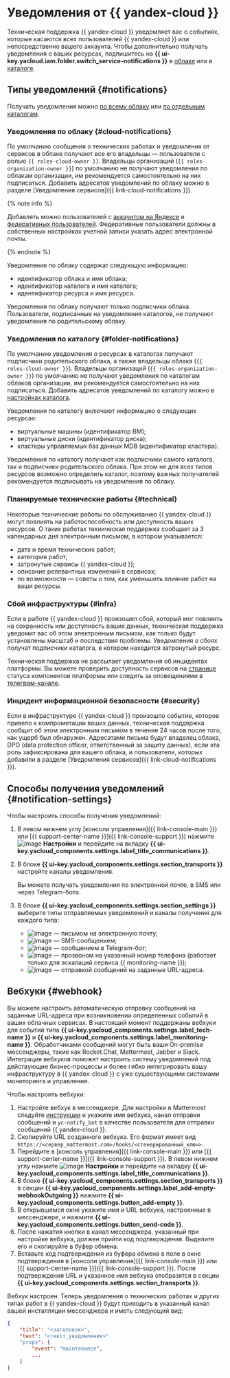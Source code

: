 # Уведомления от {{ yandex-cloud }}

Техническая поддержка {{ yandex-cloud }} уведомляет вас о событиях, которые касаются всех пользователей {{ yandex-cloud }} или непосредственно вашего аккаунта. Чтобы дополнительно получать уведомления о ваших ресурсах, подпишитесь на **{{ ui-key.yacloud.iam.folder.switch_service-notifications }}** в [облаке](../../resource-manager/operations/cloud/notify.md) или в [каталоге](../../resource-manager/operations/folder/notify.md).

## Типы уведомлений {#notifications}

Получать уведомления можно [по всему облаку](#cloud-notifications) или [по отдельным каталогам](#folder-notifications).

### Уведомления по облаку {#cloud-notifications}

По умолчанию сообщения о технических работах и уведомления от сервисов в облаке получают все его владельцы — пользователи с ролью `{{ roles-cloud-owner }}`. Владельцы организаций (`{{ roles-organization-owner }}`) по умолчанию не получают уведомления по облакам организации, им рекомендуется самостоятельно на них подписаться. Добавить адресатов уведомлений по облаку можно в разделе [Уведомления сервисов]({{ link-cloud-notifications }}).

{% note info %}

Добавлять можно пользователей с [аккаунтом на Яндексе](../../iam/concepts/users/accounts.md#passport) и [федеративных пользователей](../../iam/concepts/users/accounts.md#saml-federation). Федеративные пользователи должны в собственных настройках учетной записи указать адрес электронной почты.

{% endnote %}

Уведомления по облаку содержат следующую информацию:

* идентификатор облака и имя облака;
* идентификатор каталога и имя каталога;
* идентификатор ресурса и имя ресурса.

Уведомления по облаку получают только подписчики облака. Пользователи, подписанные на уведомления каталогов, не получают уведомления по родительскому облаку.

### Уведомления по каталогу {#folder-notifications}

По умолчанию уведомления о ресурсах в каталогах получают подписчики родительского облака, а также владельцы облака (`{{ roles-cloud-owner }}`). Владельцы организаций (`{{ roles-organization-owner }}`) по умолчанию не получают уведомления по каталогам облаков организации, им рекомендуется самостоятельно на них подписаться. Добавить адресатов уведомлений по каталогу можно в [настройках каталога](../../resource-manager/operations/folder/notify.md).

Уведомления по каталогу включают информацию о следующих ресурсах:

* виртуальные машины (идентификатор ВМ);
* виртуальные диски (идентификатор диска);
* кластеры управляемых баз данных MDB (идентификатор кластера).

Уведомления по каталогу получают как подписчики самого каталога, так и подписчики родительского облака. При этом не для всех типов ресурсов возможно определить каталог, поэтому важных получателей рекомендуется подписывать на уведомления по облаку.
  
### Планируемые технические работы {#technical}

Некоторые технические работы по обслуживанию {{ yandex-cloud }} могут повлиять на работоспособность или доступность ваших ресурсов. О таких работах техническая поддержка сообщает за 3 календарных дня электронным письмом, в котором указывается:

* дата и время технических работ;
* категория работ;
* затронутые сервисы {{ yandex-cloud }};
* описание релевантных изменений в сервисах;
* по возможности — советы о том, как уменьшить влияние работ на ваши ресурсы.

### Сбой инфраструктуры {#infra}

Если в работе {{ yandex-cloud }} произошел сбой, который мог повлиять на сохранность или доступность ваших данных, техническая поддержка уведомит вас об этом электронным письмом, как только будут установлены масштаб и последствия проблемы. Уведомления о сбоях получат подписчики каталога, в котором находится затронутый ресурс.

Техническая поддержка не рассылает уведомления об инцидентах платформы. Вы можете проверить доступность сервисов на [странице](https://status.cloud.yandex.ru/dashboard) статуса компонентов платформы или следить за оповещениями в [телеграм-канале](https://t.me/yandexcloudalerts).

### Инцидент информационной безопасности {#security}

Если в инфраструктуре {{ yandex-cloud }} произошло событие, которое привело к компрометации ваших данных, техническая поддержка сообщит об этом электронным письмом в течение 24 часов после того, как ущерб был обнаружен. Адресатами письма будут владелец облака, DPO (data protection officer, ответственный за защиту данных), если эта роль зафиксирована для вашего облака, и пользователи, которых добавили в разделе [Уведомления сервисов]({{ link-cloud-notifications }}).

## Способы получения уведомлений {#notification-settings}

Чтобы настроить способы получения уведомлений:

1. В левом нижнем углу [консоли управления]({{ link-console-main }}) или [{{ support-center-name }}]({{ link-console-support }}) нажмите ![image](../../_assets/console-icons/gear.svg) **Настройки** и перейдите на вкладку **{{ ui-key.yacloud_components.settings.label_title_communications }}**.
1. В блоке **{{ ui-key.yacloud_components.settings.section_transports }}** настройте каналы уведомления.

    Вы можете получать уведомления по электронной почте, в SMS или через Telegram-бота.
1. В блоке **{{ ui-key.yacloud_components.settings.section_settings }}** выберите типы отправляемых уведомлений и каналы получения для каждого типа:
    * ![image](../../_assets/console-icons/at.svg) — письмом на электронную почту;
    * ![image](../../_assets/console-icons/smartphone.svg) — SMS-сообщением;
    * ![image](../../_assets/console-icons/logo-telegram.svg) — сообщением в Telegram-бот;
    * ![image](../../_assets/console-icons/handset.svg) — прозвоном на указанный номер телефона (работает только для эскалаций сервиса {{ monitoring-name }});
    * ![image](../../_assets/console-icons/antenna-signal.svg) — отправкой сообщений на заданные URL-адреса.

## Вебхуки {#webhook}

Вы можете настроить автоматическую отправку сообщений на заданные URL-адреса при возникновении определенных событий в ваших облачных сервисах. В настоящий момент поддержаны вебхуки для событий типа **{{ ui-key.yacloud_components.settings.label_tech-name }}** и **{{ ui-key.yacloud_components.settings.label_monitoring-name }}**. Обработчиками сообщений могут быть ваши On-premise мессенджеры, такие как Rocket.Chat, Mattermost, Jabber и Slack. Интеграция вебхуков поможет настроить систему уведомлений под действующие бизнес-процессы и более гибко интегрировать вашу инфраструктуру в {{ yandex-cloud }} с уже существующими системами мониторинга и управления.

Чтобы настроить вебхуки:

1. Настройте вебхук в мессенджере. Для настройки в Mattermost следуйте [инструкции](https://developers.mattermost.com/integrate/webhooks/incoming/) и укажите имя вебхука, канал отправки сообщений и `yc-notify_bot` в качестве пользователя для отправки сообщений {{ yandex-cloud }}.
1. Скопируйте URL созданного вебхука. Его формат имеет вид `https://<сервер_mattermost.com>/hooks/<сгенерированный_ключ>`.
1. Перейдите в [консоль управления]({{ link-console-main }}) или [{{ support-center-name }}]({{ link-console-support }}). В левом нижнем углу нажмите ![image](../../_assets/console-icons/gear.svg) **Настройки** и перейдите на вкладку **{{ ui-key.yacloud_components.settings.label_title_communications }}**.
1. В блоке **{{ ui-key.yacloud_components.settings.section_transports }}** в секции **{{ ui-key.yacloud_components.settings.label_add-empty-webhookOutgoing }}** нажмите **{{ ui-key.yacloud_components.settings.button_add-empty }}**.
1. В открывшемся окне укажите имя и URL вебхука, настроенные в мессенджере, и нажмите **{{ ui-key.yacloud_components.settings.button_send-code }}**.
1. После нажатия кнопки в канал мессенджера, указанный при настройке вебхука, должен прийти код подтверждения. Выделите его и скопируйте в буфер обмена.
1. Вставьте код подтверждения из буфера обмена в поле в окне подтверждения в [консоли управления]({{ link-console-main }}) или [{{ support-center-name }}]({{ link-console-support }}). 
После подтверждения URL и указанное имя вебхука отобразятся в секции **{{ ui-key.yacloud_components.settings.section_transports }}**.

Вебхук настроен. Теперь уведомления о технических работах и других типах работ в {{ yandex-cloud }} будут приходить в указанный канал вашей инсталляции мессенджера и иметь следующий вид:

```json
{
	"title": "<заголовок>",
	"text": "<текст_уведомления>"
	"props": {
		"event": "maintenance",
		...
	}
}
```